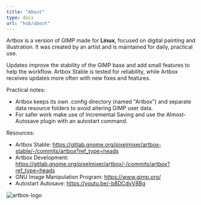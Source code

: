 ```yaml
---
title: "About"
type: docs
url: "hub/about"
---
```


Artbox is a version of GIMP made for **Linux**, focused on digital painting and illustration. It was created by an artist and is maintained for daily, practical use.

Updates improve the stability of the GIMP base and add small features to help the workflow. Artbox Stable is tested for reliability, while Artbox receives updates more often with new fixes and features.

Practical notes:
- Artbox keeps its own .config directory (named "Artbox") and separate data resource folders to avoid altering GIMP user data.
- For safer work make use of Incremental Saving and use the Almost-Autosave plugin with an autostart command.

Resources:
- Artbox Stable: https://gitlab.gnome.org/pixelmixer/artbox-stable/-/commits/artbox?ref_type=heads
- Artbox Development: https://gitlab.gnome.org/pixelmixer/artbox/-/commits/artbox?ref_type=heads
- GNU Image Manipulation Program: https://www.gimp.org/
- Autostart Autosave: https://youtu.be/-b8DCdvV8Bg

![artbox-logo](/images/artbox-logo.webp)
